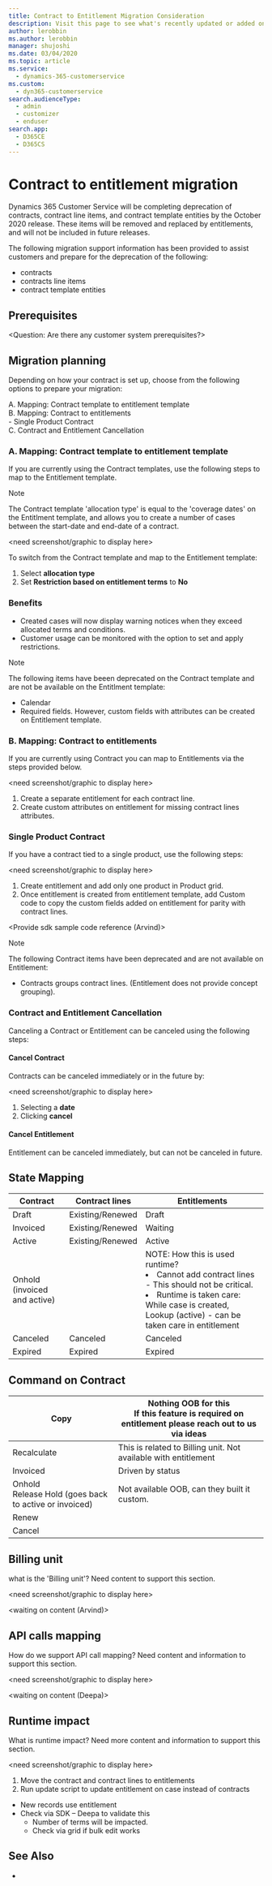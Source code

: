 ```yaml
---
title: Contract to Entitlement Migration Consideration 
description: Visit this page to see what's recently updated or added on Contract to Entitlement Migration Consideration 
author: lerobbin
ms.author: lerobbin
manager: shujoshi
ms.date: 03/04/2020
ms.topic: article
ms.service: 
  - dynamics-365-customerservice
ms.custom: 
  - dyn365-customerservice
search.audienceType: 
  - admin
  - customizer
  - enduser
search.app: 
  - D365CE
  - D365CS
---
```


# Contract to entitlement migration

Dynamics 365 Customer Service will be completing deprecation of contracts, contract line items, and contract template entities by the October 2020 release.  These items will be removed and replaced by entitlements, and will not be included in future  releases.

The following migration support information has been provided to assist customers and prepare for the deprecation of the following:   
  - contracts
  - contracts line items
  - contract template entities

## Prerequisites

<Question: Are there any customer system prerequisites?>

## Migration planning 

Depending on how your contract is set up, choose from the following options to prepare your migration:
  
  A. Mapping: Contract template to entitlement template <BR>
  B. Mapping: Contract to entitlements<BR> 
    - Single Product Contract<BR>
  C. Contract and Entitlement Cancellation 

### A. Mapping: Contract template to entitlement template 

If you are currently using the Contract templates, use the following steps to map to the Entitlement template. 

> [!NOTE] 
> The Contract template 'allocation type' is equal  to the 'coverage dates' on the Entitlment template, and allows you to create a number of cases between the start-date and end-date of a contract.  

 <need screenshot/graphic to display here>

To switch from the Contract template and map to the Entitlement template: 
  1. Select <b>allocation type</b>
  2. Set <b>Restriction based on entitlement terms</b> to <b> No</b>
  
### Benefits
- Created cases will now display warning notices when they exceed allocated terms and conditions.  
- Customer usage can be monitored with the option to set and apply restrictions.

> [!NOTE] 
> The following items have beeen deprecated on the Contract template and are not be available on the Entitlment template:
> - Calendar  
> - Required fields. However, custom fields with attributes can be created on Entitlement template. 

### B. Mapping: Contract to entitlements 

If you are currently using Contract you can map to Entitlements via the steps provided below.

<need screenshot/graphic to display here>

1. Create a separate entitlement for each contract line.
2. Create custom attributes on entitlement for missing contract lines attributes. 

### Single Product Contract

If you have a contract tied to a single product, use the following steps:

<need screenshot/graphic to display here>

1. Create entitlement and add only one product in Product grid. 
2. Once entitlement is created from entitlement template, add Custom code to copy the custom fields added on entitlement for parity with contract lines.

<Provide sdk sample code reference (Arvind)> 

> [!NOTE]
> The following Contract items have been deprecated and are not available on Entitlement: 
> - Contracts groups contract lines. (Entitlement does not provide concept grouping).  

### Contract and Entitlement Cancellation 

Canceling a Contract or Entitlement can be canceled using the following steps:

#### Cancel Contract

Contracts can be canceled immediately or in the future by: 

<need screenshot/graphic to display here>

1. Selecting a <b>date</b> 
2. Clicking <b>cancel</b> 

#### Cancel Entitlement 

Entitlement can be canceled immediately, but can not be canceled in future. 

## State Mapping 
|Contract  |Contract lines   |Entitlements |
|----------|-----------------|-------------|
|Draft     |Existing/Renewed |Draft        |
|Invoiced  |Existing/Renewed |Waiting      |
|Active    |Existing/Renewed |Active       |
|Onhold <BR>(invoiced and active) |  |NOTE: How this is used runtime?<BR> <li>Cannot add contract lines - This should not be critical.</li><li> Runtime is taken care:<BR>While case is created, Lookup (active) - can be taken care in entitlement</li> |
|Canceled  |Canceled         |Canceled     |
|Expired   |Expired          |Expired      |

## Command on Contract 
|Copy           |Nothing OOB for this <BR> If this feature is required on entitlement please reach out to us via ideas |
|---------------|---------------------------|
|Recalculate    |This is related to Billing unit. Not available with entitlement|
|Invoiced       |Driven by status |
|Onhold<BR>Release Hold (goes back to active or invoiced) | Not available OOB, can they built it custom.   |
|Renew    |   |
|Cancel   |   | 

## Billing unit 

what is the 'Billing unit'?  Need content to support this section. 

<need screenshot/graphic to display here>

<waiting on content (Arvind)> 

## API calls mapping 

How do we support API call mapping?  Need content and information to support this section. 

<need screenshot/graphic to display here>

<waiting on content (Deepa)> 

## Runtime impact 

What is runtime impact?  Need more content and information to support this section.

<need screenshot/graphic to display here>

1. Move the contract and contract lines to entitlements 
2. Run update script to update entitlement on case instead of contracts  
  - New records use entitlement 
  - Check via SDK – Deepa to validate this 
    - Number of terms will be impacted. 
    - Check via grid if bulk edit works  

## See Also
- 

